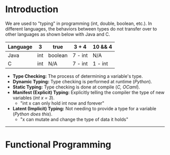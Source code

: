# Introduction
We are used to "typing" in programming (int, double, boolean, etc.). 
In different languages, the behaviors between types do not transfer over to other languages as shown below with Java and C.

| Language | 3 | true | 3 + 4 | 10 && 4 |
| --- | --- | --- | --- | --- |
| Java | int | boolean | 7 - int | N/A |
| C | int | N/A | 7 - int | 1 - int |

- **Type Checking:** The process of determining a variable's type. 
- **Dynamic Typing:** Type checking is performed at runtime (*Python*). 
- **Static Typing:** Type checking is done at compile (*C, OCaml*). 
- **Manifest (Explicit) Typing:** Explicitly telling the compiler the type of new variables (*int x = 3*).
	- "int x can only hold int now and forever"
- **Latent (Implicit) Typing:** Not needing to provide a type for a variable (*Python does this*). 
	- "x can mutate and change the type of data it holds"
---
# Functional Programming
